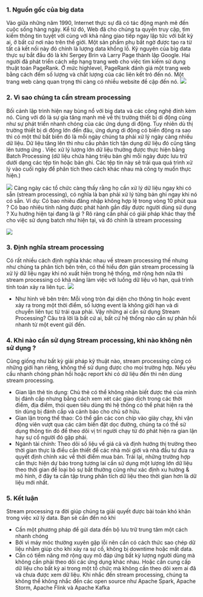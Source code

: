 ### 1. Nguồn gốc của big data
Vào giữa những năm 1990, Internet thực sự đã có tác động mạnh mẽ đến cuộc sống hàng ngày. Kể từ đó, Web đã cho chúng ta quyền truy cập, tìm kiếm thông tin tuyệt vời cùng với khả năng giao tiếp ngay lập tức với bất kỳ ai, ở bất cứ nơi nào trên thế giới. Một sản phẩm phụ bất ngờ được tạo ra từ tất cả kết nối này đó chính là lượng data khổng lồ.
Kỷ nguyên của big data thực sự bắt đầu đó là khi Sergey Brin và Larry Page thành lập Google. Hai người đã phát triển cách xếp hạng trang web cho việc tìm kiếm sử dụng thuật toán PageRank. Ở mức highlevel, PageRank đánh giá một trang web bằng cách đếm số lượng và chất lượng của các liên kết trỏ đến nó. Một trang web càng quan trọng thì càng có nhiều website đề cập đến nó.
![](https://images.viblo.asia/6fda16d5-59f1-4ef7-9db9-56ac17a74ed7.png)
### 2. Vì sao chúng ta cần stream processing
Bối cảnh lập trình hiện nay bùng nổ với big data và các công nghệ đính kèm nó. Cùng với đó là sự gia tăng mạnh mẽ về thị trường thiết bị di động cũng như sự phát triển nhanh chóng của các ứng dụng di động. Tuy nhiên dù thị trường thiết bị di động lớn đến đâu, ứng dụng di động có biến động ra sao thì có một thứ bất biến đó là mỗi ngày chúng ta phải xử lý ngày càng nhiều dữ liệu. Dữ liệu tăng lên thì nhu cầu phân tích tận dụng dữ liệu đó cũng tăng lên tương ứng . 
Việc xử lý lượng lớn dữ liệu thường được thực hiện bằng Batch Processing (dữ liệu chứa hàng triệu bản ghi mỗi ngày được lưu trữ dưới dạng các tệp tin hoặc bản ghi. Các tệp tin này sẽ trải qua quá trình xử lý vào cuối ngày để phân tích theo cách khác nhau mà công ty muốn thực hiện.)

![](https://images.viblo.asia/008d45ed-7991-4bfb-91eb-c5cbe0aadb72.jpg)
Càng ngày các tổ chức càng thấy rằng họ cần xử lý dữ liệu ngay khi có sẵn (stream processing), có nghĩa là bạn phải xử lý từng bản ghi ngay khi nó có sẵn.
Ví dụ:
Có bao nhiêu đăng nhập không hợp lệ trong vòng 10 phút qua ?
Có bao nhiêu tính năng được phát hành gần đây được người dùng sử dụng ?
Xu hướng hiện tại đang là gì ?
Rõ ràng cần phải có giải pháp khác thay thế cho việc sử dụng batch như hiện tại, và đó chính là stream processing

![](https://images.viblo.asia/b138e748-7b73-40a1-bd82-fa2763775fce.jpg)
### 3. Định nghĩa stream processing
Có rất nhiều cách định nghĩa khác nhau về stream processing thế nhưng như chúng ta phân tích bên trên, có thể hiểu đơn giản stream processing là xử lý dữ liệu ngay khi nó xuất hiện trong hệ thống, mở rộng hơn nữa thì stream processing có khả năng làm việc với luồng dữ liệu vô hạn, quá trình tính toán xảy ra liên tục.
![](https://images.viblo.asia/38871d5c-2303-4dd4-bdb6-6b931013afff.png)
* Như hình vẽ bên trên: Mỗi vòng tròn đại diện cho thông tin hoặc event xảy ra trong một thời điểm, số lượng event là không giới hạn và di chuyển liên tục từ trái qua phải.
Vậy những ai cần sử dụng Stream Processing? 
Câu trả lời là bất cứ ai, bất cứ hệ thống nào cần sự phản hồi nhanh từ một event gửi đến. 
### 4. Khi nào cần sử dụng Stream processing, khi nào không nên sử dụng ?
Cũng giống như bất kỳ giải pháp kỹ thuật nào, stream processing cũng có những giới hạn riêng, không thể sử dụng được cho mọi trường hợp. Nếu yêu cầu nhanh chóng phản hồi hoặc report khi có dữ liệu đến thì nên dùng stream processing.
- Gian lận thẻ tín dụng: Chủ thẻ có thể không nhận biết được thẻ của mình bị đánh cắp nhưng bằng cách xem xét các giao dịch trong các thời điểm, địa điểm, thói quen tiêu dùng thì hệ thống có thể phát hiện ra thẻ tín dùng bị đánh cắp và cảnh báo cho chủ sở hữu.
- Gian lận trong thể thao: Có thể gắn các con chíp vào giày chạy, khi vận động viên vượt qua các cảm biến đặt dọc đường, chúng ta có thể sử dụng thông tin đó để theo dõi vị trí người chạy từ đó phát hiện ra gian lận hay sự cố người đó gặp phải.
- Ngành tài chính: Theo dõi số liệu về giá cả và định hướng thị trường theo thời gian thực là điều cần thiết để các nhà môi giới và nhà đầu tư đưa ra quyết định chính xác về thời điểm mua bán.
Trái lại, những trường hợp cần thực hiện dự báo trong tương lai cần sử dụng một lượng lớn dữ liệu theo thời gian để loại bỏ sự bất thường cũng như xác định xu hướng & mô hình, ở đây ta cần tập trung phân tích dữ liệu theo thời gian hơn là dữ liệu mới nhất.
### 5. Kết luận
Stream processing ra đời giúp chúng ta giải quyết được bài toán khó khăn trong việc xử lý data. Bạn sẽ cần đến nó khi 
- Cần một phương pháp để gửi data đến bộ lưu trữ trung tâm một cách nhanh chóng
- Bởi vì máy móc thường xuyên gặp lỗi nên cần có cách thức sao chép dữ liệu nhằm giúp cho khi xảy ra sự cố, không bị downtime hoặc mất data.
- Cần có tiềm năng mở rộng quy mô đáp ứng bất kỳ lượng người dùng mà không cần phải theo dõi các ứng dụng khác nhau. Hoặc cần cung cấp dữ liệu cho bất kỳ ai trong một tổ chức mà không cần theo dõi xem ai đã và chưa được xem dữ liệu. 
Khi nhắc đến stream processing, chúng ta không thể không nhắc đến các open source như Apache Spark, Apache Storm, Apache Flink và Apache Kafka